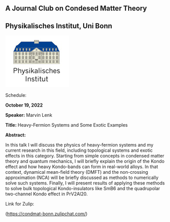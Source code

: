 ## A Journal Club on Condesed Matter Theory
## Physikalisches Institut, Uni Bonn

![Thumbnail](institutelogo.png )


Schedule:

**October 19, 2022**

**Speaker:** Marvin Lenk

**Title:** Heavy-Fermion Systems and Some Exotic Examples

**Abstract:** 

In this talk I will discuss the physics of heavy-fermion systems and my current research in this field, including topological systems and exotic effects in this category. Starting from simple concepts in condensed matter theory and quantum mechanics, I will briefly explain the origin of the Kondo effect and how heavy Kondo-bands can form in real-world alloys. In that context, dynamical mean-field theory (DMFT) and the non-crossing approximation (NCA) will be briefly discussed as methods to numerically solve such systems. Finally, I will present results of applying these methods to solve bulk topological Kondo-insulators like SmB6 and the quadrupolar two-channel Kondo effect in PrV2Al20.



Link for Zulip:

(https://condmat-bonn.zulipchat.com/)

